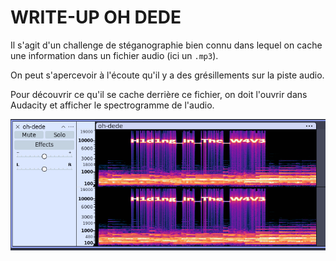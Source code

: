 # WRITE-UP OH DEDE

Il s'agit d'un challenge de stéganographie bien connu dans lequel on cache une information dans un fichier audio (ici un `.mp3`).

On peut s'apercevoir à l'écoute qu'il y a des grésillements sur la piste audio.

Pour découvrir ce qu'il se cache derrière ce fichier, on doit l'ouvrir dans Audacity et afficher le spectrogramme de l'audio.

![audacity](assets/audacity.png)
